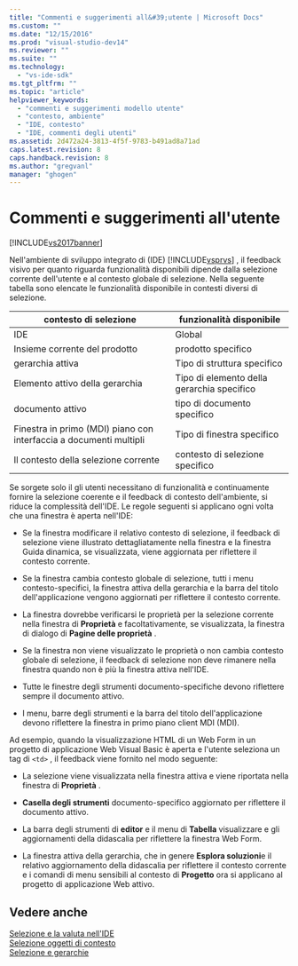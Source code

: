 ```yaml
---
title: "Commenti e suggerimenti all&#39;utente | Microsoft Docs"
ms.custom: ""
ms.date: "12/15/2016"
ms.prod: "visual-studio-dev14"
ms.reviewer: ""
ms.suite: ""
ms.technology: 
  - "vs-ide-sdk"
ms.tgt_pltfrm: ""
ms.topic: "article"
helpviewer_keywords: 
  - "commenti e suggerimenti modello utente"
  - "contesto, ambiente"
  - "IDE, contesto"
  - "IDE, commenti degli utenti"
ms.assetid: 2d472a24-3813-4f5f-9783-b491ad8a71ad
caps.latest.revision: 8
caps.handback.revision: 8
ms.author: "gregvanl"
manager: "ghogen"
---
```

# Commenti e suggerimenti all&#39;utente
[!INCLUDE[vs2017banner](../../code-quality/includes/vs2017banner.md)]

Nell'ambiente di sviluppo integrato di \(IDE\) [!INCLUDE[vsprvs](../../code-quality/includes/vsprvs_md.md)] , il feedback visivo per quanto riguarda funzionalità disponibili dipende dalla selezione corrente dell'utente e al contesto globale di selezione.  Nella seguente tabella sono elencate le funzionalità disponibile in contesti diversi di selezione.  
  
|contesto di selezione|funzionalità disponibile|  
|---------------------------|------------------------------|  
|IDE|Global|  
|Insieme corrente del prodotto|prodotto specifico|  
|gerarchia attiva|Tipo di struttura specifico|  
|Elemento attivo della gerarchia|Tipo di elemento della gerarchia specifico|  
|documento attivo|tipo di documento specifico|  
|Finestra in primo \(MDI\) piano con interfaccia a documenti multipli|Tipo di finestra specifico|  
|Il contesto della selezione corrente|contesto di selezione specifico|  
  
 Se sorgete solo il gli utenti necessitano di funzionalità e continuamente fornire la selezione coerente e il feedback di contesto dell'ambiente, si riduce la complessità dell'IDE.  Le regole seguenti si applicano ogni volta che una finestra è aperta nell'IDE:  
  
-   Se la finestra modificare il relativo contesto di selezione, il feedback di selezione viene illustrato dettagliatamente nella finestra e la finestra Guida dinamica, se visualizzata, viene aggiornata per riflettere il contesto corrente.  
  
-   Se la finestra cambia contesto globale di selezione, tutti i menu contesto\-specifici, la finestra attiva della gerarchia e la barra del titolo dell'applicazione vengono aggiornati per riflettere il contesto corrente.  
  
-   La finestra dovrebbe verificarsi le proprietà per la selezione corrente nella finestra di **Proprietà** e facoltativamente, se visualizzata, la finestra di dialogo di **Pagine delle proprietà** .  
  
-   Se la finestra non viene visualizzato le proprietà o non cambia contesto globale di selezione, il feedback di selezione non deve rimanere nella finestra quando non è più la finestra attiva nell'IDE.  
  
-   Tutte le finestre degli strumenti documento\-specifiche devono riflettere sempre il documento attivo.  
  
-   I menu, barre degli strumenti e la barra del titolo dell'applicazione devono riflettere la finestra in primo piano client MDI \(MDI\).  
  
 Ad esempio, quando la visualizzazione HTML di un Web Form in un progetto di applicazione Web Visual Basic è aperta e l'utente seleziona un tag di `<td>` , il feedback viene fornito nel modo seguente:  
  
-   La selezione viene visualizzata nella finestra attiva e viene riportata nella finestra di **Proprietà** .  
  
-   **Casella degli strumenti** documento\-specifico aggiornato per riflettere il documento attivo.  
  
-   La barra degli strumenti di **editor** e il menu di **Tabella** visualizzare e gli aggiornamenti della didascalia per riflettere la finestra Web Form.  
  
-   La finestra attiva della gerarchia, che in genere **Esplora soluzioni**e il relativo aggiornamento della didascalia per riflettere il contesto corrente e i comandi di menu sensibili al contesto di **Progetto** ora si applicano al progetto di applicazione Web attivo.  
  
## Vedere anche  
 [Selezione e la valuta nell'IDE](../../extensibility/internals/selection-and-currency-in-the-ide.md)   
 [Selezione oggetti di contesto](../../extensibility/internals/selection-context-objects.md)   
 [Selezione e gerarchie](../../extensibility/internals/hierarchies-and-selection.md)